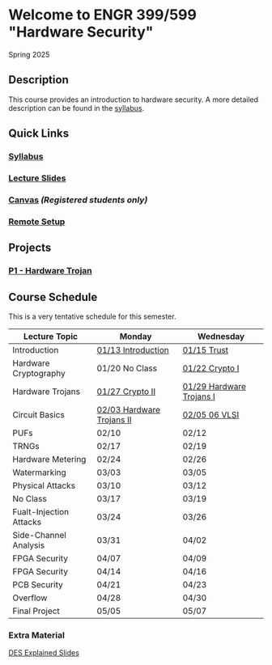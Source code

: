 # Welcome to ENGR 399/599 "Hardware Security" 

Spring 2025

## Description 

This course provides an introduction to hardware security. A more detailed description can be found in the
[syllabus](syllabus).

## Quick Links

### [Syllabus](syllabus)

### [Lecture Slides](https://github.com/engr599/lecture_slides) 

### [Canvas](https://iu.instructure.com/courses/2203310) _(Registered students only)_

### [Remote Setup](https://uisapp2.iu.edu/confluence-prd/pages/viewpage.action?pageId=280461906)

## Projects

### [P1 - Hardware Trojan](https://github.com/ENGR599/P1_Hardware_Trojan)
<!--
### [P2 - Obfuscation](https://docs.google.com/document/d/1hOup4QjZGDl7oP83zsBqN0M4K65bsZ2q-xRPaSoOr5o)

### [P3 - PUF](https://docs.google.com/document/d/11Hz941qJU_cjf4HVN_omOeyHqKtSY2fgvVeBXWpYglk)

### [P4 - Side-Channel](https://docs.google.com/document/d/1NiHY2dEvv5ipX64C8NP11Wd0YK_7qrlr-meexUmGDtY)

### [ P3 - Side-Channel](https://docs.google.com/document/d/1NiHY2dEvv5ipX64C8NP11Wd0YK_7qrlr-meexUmGDtY)

### [ P5 - DPA](https://docs.google.com/document/d/1GtOdPGU0sINWMGG1cTek1u6HmiOpH6PBgVper4Uqvuk)
-->

## Course Schedule

This is a very tentative schedule for this semester.

| Lecture Topic           | Monday    | Wednesday    |
|-------------------------|-----------|--------------|
| Introduction            | [01/13 Introduction](https://github.com/ENGR599/lecture_slides/blob/main/00_Intro_HW_Security.pdf) | [01/15 Trust](https://github.com/ENGR599/lecture_slides/blob/main/01_Trust.pdf) |
| Hardware Cryptography   | 01/20 No Class | [01/22 Crypto I](https://github.com/ENGR599/lecture_slides/blob/main/02_Crypto_I.pdf) | 
| Hardware Trojans        | [01/27 Crypto II](https://github.com/ENGR599/lecture_slides/blob/main/03_Crypto_II.pdf) | [01/29 Hardware Trojans I](https://github.com/ENGR599/lecture_slides/blob/main/04_Hardware_Trojans_I.pdf) |
| Circuit Basics          | [02/03 Hardware Trojans II](https://github.com/ENGR599/lecture_slides/blob/main/05_Hardware_Trojans_II.pdf) | [02/05 06 VLSI](https://github.com/ENGR599/lecture_slides/blob/main/06_VLSI.pdf) |
| PUFs                    | 02/10 | 02/12 | 
| TRNGs                   | 02/17 | 02/19 |
| Hardware Metering       | 02/24 | 02/26 |
| Watermarking            | 03/03 | 03/05 |
| Physical Attacks        | 03/10 | 03/12 |
| No Class                | 03/17 | 03/19 |
| Fualt-Injection Attacks | 03/24 | 03/26 | 
| Side-Channel Analysis   | 03/31 | 04/02 |
| FPGA Security           | 04/07 | 04/09 |
| FPGA Security           | 04/14 | 04/16 |
| PCB Security            | 04/21 | 04/23 |
| Overflow                | 04/28 | 04/30 |
| Final Project           | 05/05 | 05/07 | 

### Extra Material
[DES Explained Slides](https://github.com/ENGR599/lecture_slides/blob/main/DES_Explained.pdf)
